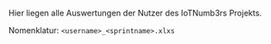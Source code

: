 Hier liegen alle Auswertungen der Nutzer des IoTNumb3rs Projekts.

Nomenklatur: `<username>_<sprintname>.xlxs`
